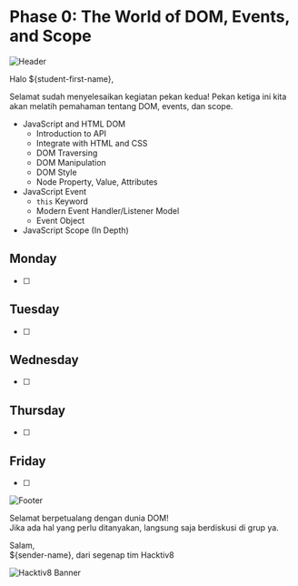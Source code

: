 # Phase 0: The World of DOM, Events, and Scope

![Header](images/header.png)

Halo ${student-first-name},

Selamat sudah menyelesaikan kegiatan pekan kedua! Pekan ketiga ini kita akan melatih pemahaman tentang DOM, events, dan scope.

- JavaScript and HTML DOM
  - Introduction to API
  - Integrate with HTML and CSS
  - DOM Traversing
  - DOM Manipulation
  - DOM Style
  - Node Property, Value, Attributes
- JavaScript Event
  - `this` Keyword
  - Modern Event Handler/Listener Model
  - Event Object
- JavaScript Scope (In Depth)

## Monday

- [ ] 

## Tuesday

- [ ] 

## Wednesday

- [ ] 

## Thursday

- [ ] 

## Friday

- [ ] 

![Footer](images/footer.png)

Selamat berpetualang dengan dunia DOM!  
Jika ada hal yang perlu ditanyakan, langsung saja berdiskusi di grup ya.

Salam,  
${sender-name}, dari segenap tim Hacktiv8

![Hacktiv8 Banner](images/hacktiv8-banner.png)
